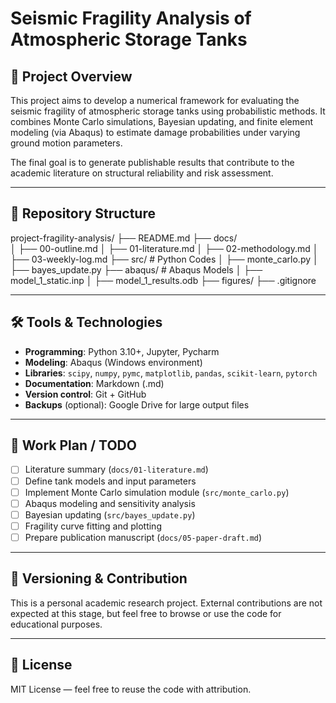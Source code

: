 # Seismic Fragility Analysis of Atmospheric Storage Tanks

## 🎯 Project Overview

This project aims to develop a numerical framework for evaluating the seismic fragility of atmospheric storage tanks using probabilistic methods. It combines Monte Carlo simulations, Bayesian updating, and finite element modeling (via Abaqus) to estimate damage probabilities under varying ground motion parameters.

The final goal is to generate publishable results that contribute to the academic literature on structural reliability and risk assessment.

---

## 📁 Repository Structure

project-fragility-analysis/
├── README.md
├── docs/                  
│   ├── 00-outline.md
│   ├── 01-literature.md
│   ├── 02-methodology.md
│   ├── 03-weekly-log.md
├── src/                   # Python Codes
│   ├── monte_carlo.py
│   ├── bayes_update.py
├── abaqus/                # Abaqus Models
│   ├── model_1_static.inp
│   ├── model_1_results.odb 
├── figures/
├── .gitignore


---

## 🛠️ Tools & Technologies

- **Programming**: Python 3.10+, Jupyter, Pycharm
- **Modeling**: Abaqus (Windows environment)
- **Libraries**: `scipy`, `numpy`, `pymc`, `matplotlib`, `pandas`, `scikit-learn`,  `pytorch`
- **Documentation**: Markdown (.md)
- **Version control**: Git + GitHub
- **Backups** (optional): Google Drive for large output files

---

## 📌 Work Plan / TODO

- [ ] Literature summary (`docs/01-literature.md`)
- [ ] Define tank models and input parameters
- [ ] Implement Monte Carlo simulation module (`src/monte_carlo.py`)
- [ ] Abaqus modeling and sensitivity analysis
- [ ] Bayesian updating (`src/bayes_update.py`)
- [ ] Fragility curve fitting and plotting
- [ ] Prepare publication manuscript (`docs/05-paper-draft.md`)

---

## 🔄 Versioning & Contribution

This is a personal academic research project. External contributions are not expected at this stage, but feel free to browse or use the code for educational purposes.

---

## 📜 License

MIT License — feel free to reuse the code with attribution.
